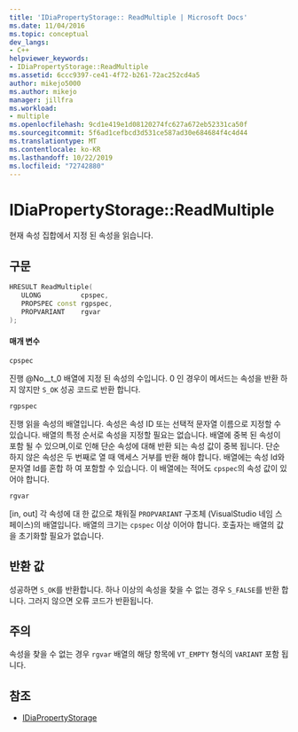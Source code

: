 ```yaml
---
title: 'IDiaPropertyStorage:: ReadMultiple | Microsoft Docs'
ms.date: 11/04/2016
ms.topic: conceptual
dev_langs:
- C++
helpviewer_keywords:
- IDiaPropertyStorage::ReadMultiple
ms.assetid: 6ccc9397-ce41-4f72-b261-72ac252cd4a5
author: mikejo5000
ms.author: mikejo
manager: jillfra
ms.workload:
- multiple
ms.openlocfilehash: 9cd1e419e1d08120274fc627a672eb52331ca50f
ms.sourcegitcommit: 5f6ad1cefbcd3d531ce587ad30e684684f4c4d44
ms.translationtype: MT
ms.contentlocale: ko-KR
ms.lasthandoff: 10/22/2019
ms.locfileid: "72742880"
---
```

# <a name="idiapropertystoragereadmultiple"></a>IDiaPropertyStorage::ReadMultiple
현재 속성 집합에서 지정 된 속성을 읽습니다.

## <a name="syntax"></a>구문

```C++
HRESULT ReadMultiple( 
   ULONG          cpspec,
   PROPSPEC const rgpspec,
   PROPVARIANT    rgvar
);
```

#### <a name="parameters"></a>매개 변수
 `cpspec`

진행 @No__t_0 배열에 지정 된 속성의 수입니다. 0 인 경우이 메서드는 속성을 반환 하지 않지만 `S_OK` 성공 코드로 반환 합니다.

 `rgpspec`

진행 읽을 속성의 배열입니다. 속성은 속성 ID 또는 선택적 문자열 이름으로 지정할 수 있습니다. 배열의 특정 순서로 속성을 지정할 필요는 없습니다. 배열에 중복 된 속성이 포함 될 수 있으며,이로 인해 단순 속성에 대해 반환 되는 속성 값이 중복 됩니다. 단순 하지 않은 속성은 두 번째로 열 때 액세스 거부를 반환 해야 합니다. 배열에는 속성 Id와 문자열 Id를 혼합 하 여 포함할 수 있습니다. 이 배열에는 적어도 `cpspec`의 속성 값이 있어야 합니다.

 `rgvar`

[in, out] 각 속성에 대 한 값으로 채워질 `PROPVARIANT` 구조체 (VisualStudio 네임 스페이스)의 배열입니다. 배열의 크기는 `cpspec` 이상 이어야 합니다. 호출자는 배열의 값을 초기화할 필요가 없습니다.

## <a name="return-value"></a>반환 값
 성공하면 `S_OK`를 반환합니다. 하나 이상의 속성을 찾을 수 없는 경우 `S_FALSE`를 반환 합니다. 그러지 않으면 오류 코드가 반환됩니다.

## <a name="remarks"></a>주의
 속성을 찾을 수 없는 경우 `rgvar` 배열의 해당 항목에 `VT_EMPTY` 형식의 `VARIANT` 포함 됩니다.

## <a name="see-also"></a>참조
- [IDiaPropertyStorage](../../debugger/debug-interface-access/idiapropertystorage.md)